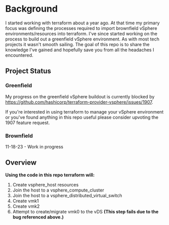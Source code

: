 # Background

I started working with terraform about a year ago. At that time my primary focus was defining the processes required to import brownfield vSphere environments/resources into terraform. I've since started working on the process to build out a greenfield vSphere environment. As with most tech projects it wasn't smooth sailing. The goal of this repo is to share the knowledge I've gained and hopefully save you from all the headaches I encountered.

## Project Status
### Greenfield
My progress on the greenfield vSphere buildout is currently blocked by https://github.com/hashicorp/terraform-provider-vsphere/issues/1907.

If you're interested in using terraform to manage your vSphere environment or you've found anything in this repo useful please consider upvoting the 1907 feature request.

### Brownfield
11-18-23 - Work in progress

## Overview
**Using the code in this repo terraform will:**
1. Create vsphere_host resources
2. Join the host to a vsphere_compute_cluster
3. Join the host to a vsphere_distributed_virtual_switch
4. Create vmk1
5. Create vmk2
6. Attempt to create/migrate vmk0 to the vDS **(This step fails due to the bug referenced above.)**

